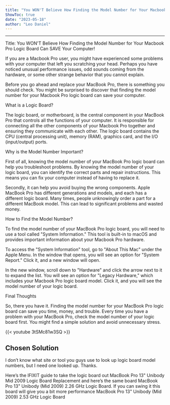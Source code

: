 ```yaml
---
title: "You WON'T Believe How Finding the Model Number for Your Macbook Pro Logic Board Can SAVE Your Computer!"
ShowToc: true 
date: "2023-05-18"
author: "Leo Daniel"
---
```

*****
Title: You WON'T Believe How Finding the Model Number for Your Macbook Pro Logic Board Can SAVE Your Computer!

If you are a Macbook Pro user, you might have experienced some problems with your computer that left you scratching your head. Perhaps you have noticed unusual performance issues, odd sounds coming from the hardware, or some other strange behavior that you cannot explain.

Before you go ahead and replace your MacBook Pro, there is something you should check. You might be surprised to discover that finding the model number for your Macbook Pro logic board can save your computer.

What is a Logic Board?

The logic board, or motherboard, is the central component in your MacBook Pro that controls all the functions of your computer. It is responsible for connecting all the other components of your Macbook Pro together and ensuring they communicate with each other. The logic board contains the CPU (central processing unit), memory (RAM), graphics card, and the I/O (input/output) ports.

Why is the Model Number Important?

First of all, knowing the model number of your MacBook Pro logic board can help you troubleshoot problems. By knowing the model number of your logic board, you can identify the correct parts and repair instructions. This means you can fix your computer instead of having to replace it.

Secondly, it can help you avoid buying the wrong components. Apple MacBook Pro has different generations and models, and each has a different logic board. Many times, people unknowingly order a part for a different MacBook model. This can lead to significant problems and wasted money.

How to Find the Model Number?

To find the model number of your MacBook Pro logic board, you will need to use a tool called "System Information." This tool is built-in to macOS and provides important information about your Macbook Pro hardware.

To access the "System Information" tool, go to "About This Mac" under the Apple Menu. In the window that opens, you will see an option for "System Report." Click it, and a new window will open.

In the new window, scroll down to "Hardware" and click the arrow next to it to expand the list. You will see an option for "Legacy Hardware," which includes your Macbook Pro logic board model. Click it, and you will see the model number of your logic board.

Final Thoughts

So, there you have it. Finding the model number for your MacBook Pro logic board can save you time, money, and trouble. Every time you have a problem with your MacBook Pro, check the model number of your logic board first. You might find a simple solution and avoid unnecessary stress.

{{< youtube 3tSMc81w3SQ >}} 



## Chosen Solution
 I don’t know what site or tool you guys use to look up logic board model numbers, but I need one looked up.
Thanks.

 Here’s the IFIXIT guide to take the logic board out MacBook Pro 13" Unibody Mid 2009 Logic Board Replacement and here’s the same board MacBook Pro 13" Unibody (Mid 2009) 2.26 GHz Logic Board. If you can swing it this board will give you a bit more performance MacBook Pro 13" Unibody (Mid 2009) 2.53 GHz Logic Board




